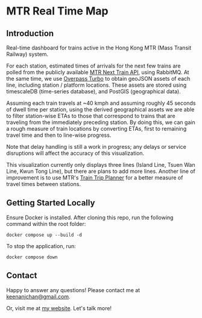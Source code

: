 # MTR Real Time Map

## Introduction
Real-time dashboard for trains active in the Hong Kong MTR (Mass Transit Railway) system. 

For each station, estimated times of arrivals for the next few trains are polled from the publicly available [MTR Next Train API](https://data.gov.hk/en-data/dataset/mtr-data2-nexttrain-data), using RabbitMQ. At the same time, we use [Overpass Turbo](https://overpass-turbo.eu/) to obtain geoJSON assets of each line, including station / platform locations. These assets are stored using timescaleDB (time-series database), and PostGIS (geographical data).

Assuming each train travels at ~40 kmph and assuming roughly 45 seconds of dwell time per station, using the derived geographical assets we are able to filter station-wise ETAs to those that correspond to trains that are traveling from the immediately preceding station. By doing this, we can gain a rough measure of train locations by converting ETAs, first to remaining travel time and then to line-wise progress. 

Note that delay handling is still a work in progress; any delays or service disruptions will affect the accuracy of this visualization.

This visualization currently only displays three lines (Island Line, Tsuen Wan Line, Kwun Tong Line), but there are plans to add more lines. Another line of improvement is to use MTR's [Train Trip Planner](https://www.mtr.com.hk/en/customer/jp/index.php) for a better measure of travel times between stations.

## Getting Started Locally

Ensure Docker is installed. After cloning this repo, run the following command within the root folder:
```
docker compose up --build -d
```

To stop the application, run:
```
docker compose down
```

## Contact
Happy to answer any questions! Please contact me at keenanjchan@gmail.com.

Or, visit me at [my website](www.keenanchan.com). Let's talk more!